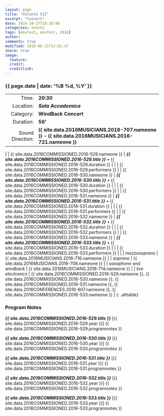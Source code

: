 ```yaml
---
layout: page
title: "Volontà VII"
excerpt: "Concert"
date: 2016-10-27T20:30:00
categories: events
tags: [emufest, emufest, 2016]
author:
comments: true
modified: 2016-06-21T13:01:47
share: true
image:
  feature:
  credit:
  creditlink:
---
```


### {{ page.date | date: '%B %d, %Y' }}

|  |  |
|------------:|:------------|
| Time: | **20:30** |
| Location: | ***Sala Accademica*** |
| Category: | **WindBack Concert** |
| Duration: | **56'** |
| Sound Direction: | **{{ site.data.2016MUSICIANS.2016-707.nameone }} - {{ site.data.2016MUSICIANS.2016-721.nameone }}** |
|
| {{ site.data.2016COMMISSIONED.2016-529.nameone }} | ***{{ site.data.2016COMMISSIONED.2016-529.title }}*** • {{ site.data.2016COMMISSIONED.2016-529.duration }} |
|  | {{ site.data.2016COMMISSIONED.2016-529.performers }} |
| {{ site.data.2016COMMISSIONED.2016-530.nameone }} | ***{{ site.data.2016COMMISSIONED.2016-530.title }}*** • {{ site.data.2016COMMISSIONED.2016-530.duration }} |
|  | {{ site.data.2016COMMISSIONED.2016-530.performers }} |
| {{ site.data.2016COMMISSIONED.2016-531.nameone }} | ***{{ site.data.2016COMMISSIONED.2016-531.title }}*** • {{ site.data.2016COMMISSIONED.2016-531.duration }} |
|  | {{ site.data.2016COMMISSIONED.2016-531.performers }} |
| {{ site.data.2016COMMISSIONED.2016-532.nameone }} | ***{{ site.data.2016COMMISSIONED.2016-532.title }}*** • {{ site.data.2016COMMISSIONED.2016-532.duration }} |
|  | {{ site.data.2016COMMISSIONED.2016-532.performers }} |
| {{ site.data.2016COMMISSIONED.2016-533.nameone }} | ***{{ site.data.2016COMMISSIONED.2016-533.title }}*** • {{ site.data.2016COMMISSIONED.2016-533.duration }} |
|  | {{ site.data.2016COMMISSIONED.2016-533.performers }} |
|
|  *mezzosoprano* | {{ site.data.2016MUSICIANS.2016-716.nameone }} |
|  *soprano* | {{ site.data.2016MUSICIANS.2016-708.nameone }} |
|  *saxophone and windback* | {{ site.data.2016MUSICIANS.2016-714.nameone }} |
|  *live electronics* | {{ site.data.2016COMMISSIONED.2016-529.nameone }}, {{ site.data.2016COMMISSIONED.2016-530.nameone }}, {{ site.data.2016COMMISSIONED.2016-531.nameone }}, {{ site.data.2016CONFERENCES.2016-607.nameone }}, {{ site.data.2016COMMISSIONED.2016-533.nameone }} |
{: .alttable}

### Program Notes

***{{ site.data.2016COMMISSIONED.2016-529.title }}*** [{{ site.data.2016COMMISSIONED.2016-529.year }}] {{ site.data.2016COMMISSIONED.2016-529.programnotes }}

***{{ site.data.2016COMMISSIONED.2016-530.title }}*** [{{ site.data.2016COMMISSIONED.2016-530.year }}] {{ site.data.2016COMMISSIONED.2016-530.programnotes }}

***{{ site.data.2016COMMISSIONED.2016-531.title }}*** [{{ site.data.2016COMMISSIONED.2016-531.year }}] {{ site.data.2016COMMISSIONED.2016-531.programnotes }}

***{{ site.data.2016COMMISSIONED.2016-532.title }}*** [{{ site.data.2016COMMISSIONED.2016-532.year }}] {{ site.data.2016COMMISSIONED.2016-532.programnotes }}

***{{ site.data.2016COMMISSIONED.2016-533.title }}*** [{{ site.data.2016COMMISSIONED.2016-533.year }}] {{ site.data.2016COMMISSIONED.2016-533.programnotes }}
